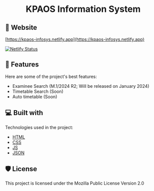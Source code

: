 <h1 align="center" id="title">KPAOS Information System</h1>

## 🚀 Website

[https://kpaos-infosys.netlify.app](https://kpaos-infosys.netlify.app)

[![Netlify Status](https://api.netlify.com/api/v1/badges/d78542ff-bdf5-4559-82d5-55b0a17f4bda/deploy-status)](https://app.netlify.com/sites/kpaos-infosys/deploys)

## 🧐 Features

Here are some of the project's best features:

- Examinee Search (M.1/2024 R2; Will be released on January 2024)
- Timetable Search (Soon)
- Auto timetable (Soon)

## 💻 Built with

Technologies used in the project:

- [HTML](https://html.spec.whatwg.org/multipage/)
- [CSS](https://www.w3.org/TR/CSS)
- [JS](https://en.wikipedia.org/wiki/JavaScript)
- [JSON](https://www.json.org)

## 🛡️ License

This project is licensed under the Mozilla Public License Version 2.0
